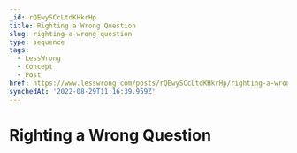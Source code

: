 ```yaml
---
_id: rQEwySCcLtdKHkrHp
title: Righting a Wrong Question
slug: righting-a-wrong-question
type: sequence
tags:
  - LessWrong
  - Concept
  - Post
href: https://www.lesswrong.com/posts/rQEwySCcLtdKHkrHp/righting-a-wrong-question
synchedAt: '2022-08-29T11:16:39.959Z'
---
```

# Righting a Wrong Question

